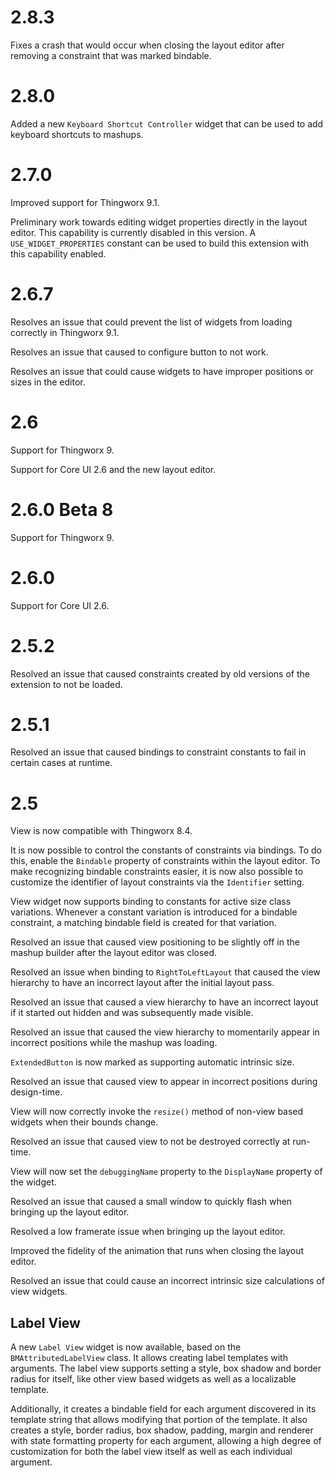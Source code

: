 # 2.8.3

Fixes a crash that would occur when closing the layout editor after removing a constraint that was marked bindable.

# 2.8.0

Added a new `Keyboard Shortcut Controller` widget that can be used to add keyboard shortcuts to mashups.

# 2.7.0

Improved support for Thingworx 9.1.

Preliminary work towards editing widget properties directly in the layout editor. This capability is currently disabled in this version. A `USE_WIDGET_PROPERTIES` constant can be used to build this extension with this capability enabled.

# 2.6.7

Resolves an issue that could prevent the list of widgets from loading correctly in Thingworx 9.1.

Resolves an issue that caused to configure button to not work.

Resolves an issue that could cause widgets to have improper positions or sizes in the editor.

# 2.6

Support for Thingworx 9.

Support for Core UI 2.6 and the new layout editor.

# 2.6.0 Beta 8

Support for Thingworx 9.

# 2.6.0

Support for Core UI 2.6.

# 2.5.2

Resolved an issue that caused constraints created by old versions of the extension to not be loaded.

# 2.5.1

Resolved an issue that caused bindings to constraint constants to fail in certain cases at runtime.

# 2.5

View is now compatible with Thingworx 8.4.

It is now possible to control the constants of constraints via bindings. To do this, enable the `Bindable` property of constraints within the layout editor. To make recognizing bindable constraints easier, it is now also possible to customize the identifier of layout constraints via the `Identifier` setting.

View widget now supports binding to constants for active size class variations. Whenever a constant variation is introduced for a bindable constraint, a matching bindable field is created for that variation.

Resolved an issue that caused view positioning to be slightly off in the mashup builder after the layout editor was closed.

Resolved an issue when binding to `RightToLeftLayout` that caused the view hierarchy to have an incorrect layout after the initial layout pass.

Resolved an issue that caused a view hierarchy to have an incorrect layout if it started out hidden and was subsequently made visible.

Resolved an issue that caused the view hierarchy to momentarily appear in incorrect positions while the mashup was loading.

`ExtendedButton` is now marked as supporting automatic intrinsic size.

Resolved an issue that caused view to appear in incorrect positions during design-time.

View will now correctly invoke the `resize()` method of non-view based widgets when their bounds change.

Resolved an issue that caused view to not be destroyed correctly at run-time.

View will now set the `debuggingName` property to the `DisplayName` property of the widget.

Resolved an issue that caused a small window to quickly flash when bringing up the layout editor.

Resolved a low framerate issue when bringing up the layout editor.

Improved the fidelity of the animation that runs when closing the layout editor.

Resolved an issue that could cause an incorrect intrinsic size calculations of view widgets.

## Label View

A new `Label View` widget is now available, based on the `BMAttributedLabelView` class. It allows creating label templates with arguments. The label view supports setting a style, box shadow and border radius for itself, like other view based widgets as well as a localizable template.

Additionally, it creates a bindable field for each argument discovered in its template string that allows modifying that portion of the template. It also creates a style, border radius, box shadow, padding, margin and renderer with state formatting property for each argument, allowing a high degree of customization for both the label view itself as well as each individual argument.